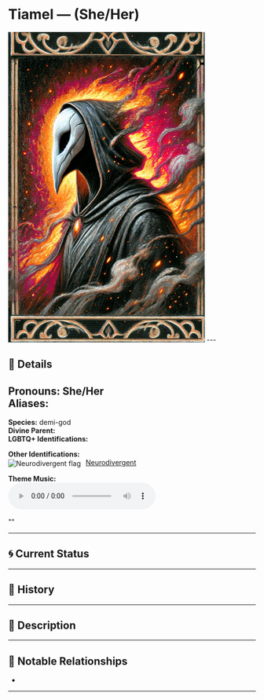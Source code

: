# Tiamel — (She/Her)

<!-- Optional -->
<img src="tiamel.jpg" alt="Tiamel" width="400" />
---

## 📕 Details
**Pronouns:** She/Her  
**Aliases:**  
  -   
  
**Species:** demi-god  
**Divine Parent:**   
**LGBTQ+ Identifications:**  
    

**Other Identifications:**  
      <img src="../../flags/neurodivergent.jpg" alt="Neurodivergent flag" width="30" style="vertical-align: middle; margin-right: 6px;">
  [Neurodivergent](../../../identifiers/neurodivergent/index.md)  

**Theme Music:**  
<audio controls>
  <source src="" type="audio/mpeg">
  Your browser does not support the audio element.
</audio>

""  




---

## 🌀 Current Status


---

## 📜 History


---

## 🧠 Description


---

## 🧩 Notable Relationships
  -   

---
